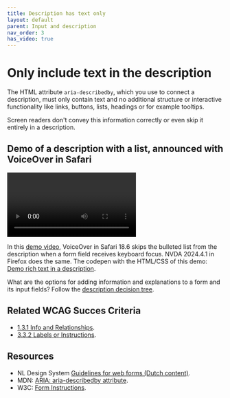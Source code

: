 ```yaml
---
title: Description has text only
layout: default
parent: Input and description
nav_order: 3
has_video: true
---
```


# Only include text in the description

The HTML attribute `aria-describedby`, which you use to connect a description, must only contain text and no additional structure or interactive functionality like links, buttons, lists, headings or for example tooltips.

Screen readers don't convey this information correctly or even skip it entirely in a description.

## Demo of a description with a list, announced with VoiceOver in Safari

<video data-able-player data-youtube-nocookie="true" data-youtube-id="6brKmJfDtNQ" data-heading-level="0"></video>

In this [demo video](https://www.youtube.com/watch?v=6brKmJfDtNQ), VoiceOver in Safari 18.6 skips the bulleted list from the description when a form field receives keyboard focus. NVDA 2024.4.1 in Firefox does the same. The codepen with the HTML/CSS of this demo: [Demo rich text in a description](https://codepen.io/rianrietveld/pen/emJedVR).

What are the options for adding information and explanations to a form and its input fields? Follow the [description decision tree]({{site.baseurl}}/docs/topics/forms/descriptions/).

## Related WCAG Succes Criteria

 - [1.3.1 Info and Relationships](https://www.w3.org/WAI/WCAG22/quickref/#info-and-relationships).
 - [3.3.2 Labels or Instructions](https://www.w3.org/WAI/WCAG22/quickref/#labels-or-instructions).

## Resources

- NL Design System [Guidelines for web forms (Dutch content)](https://nldesignsystem.nl/richtlijnen/formulieren/).
- MDN: [ARIA: aria-describedby attribute](https://developer.mozilla.org/en-US/docs/Web/Accessibility/ARIA/Reference/Attributes/aria-describedby).
- W3C: [Form Instructions](https://www.w3.org/WAI/tutorials/forms/instructions/).


